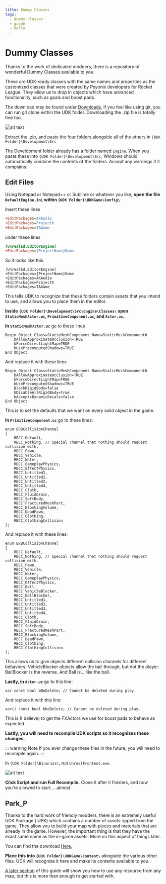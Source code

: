```yaml
---
title: Dummy Classes
tags:
  - dummy classes
  - guide
  - hello
---
```

# Dummy Classes

Thanks to the work of dedicated modders, there is a repository of wonderful Dummy Classes available to you.

These are UDK-ready classes with the same names and properties as the customized classes that were created by Psyonix developers for Rocket League. They allow us to drop in objects which have advanced functionality, such as goals and boost pads.

The download may be found under [Downloads.](../resources/downloads.html#setup)
If you feel like using git, you can run git clone within the UDK folder. Downloading the .zip file is totally fine too.

![alt text](~@images/UDK/essential/dummyclasses_location.png "Lots of goodies")

Extract the .zip, and paste the four folders alongside all of the others in
`{UDK Folder}\Development\Src`

The Development folder already has a folder named `Engine`. When you paste these into `{UDK Folder}\Development\Src`, Windows should automatically combine the contents of the folders. Accept any warnings if it complains.

## Edit Files <Badge text="important" type="tip"/>

Using Notepad or Notepad++ or Sublime or whatever you like, **open the file `DefaultEngine.ini` within `{UDK Folder}\UDKGame\Config\`**

Insert these lines

```ini
+EditPackages=AKAudio
+EditPackages=ProjectX
+EditPackages=TAGame
```

under these lines

```ini
[UnrealEd.EditorEngine]
+EditPackages={ProjectName}Game
```

So it looks like this:

```ini{3-5}
[UnrealEd.EditorEngine]
+EditPackages={ProjectName}Game
+EditPackages=AKAudio
+EditPackages=ProjectX
+EditPackages=TAGame
```

This tells UDK to recognize that these folders contain assets that you intend to use, and allows you to place them in the editor.

**Inside `{UDK Folder}\Development\Src\Engine\Classes\` open `StaticMeshActor.uc`, `PrimitiveComponent.uc`, and `Actor.uc`.**

**In `StaticMeshActor.uc`** go to these lines

```unrealscript
Begin Object Class=StaticMeshComponent Name=StaticMeshComponent0
    bAllowApproximateOcclusion=TRUE
    bForceDirectLightMap=TRUE
    bUsePrecomputedShadows=TRUE
End Object
```

And replace it with these lines

```unrealscript{5-7}
Begin Object Class=StaticMeshComponent Name=StaticMeshComponent0
    bAllowApproximateOcclusion=TRUE
    bForceDirectLightMap=TRUE
    bUsePrecomputedShadows=TRUE
    BlockRigidBody=false
    bDisableAllRigidBody=true
    bAcceptsDynamicDecals=false
End Object
```

This is to set the defaults that we want on every solid object in the game.

**In `PrimitiveComponent.uc`** go to these lines:

```unrealscript
enum ERBCollisionChannel
{
    RBCC_Default,
    RBCC_Nothing, // Special channel that nothing should request collision with.
    RBCC_Pawn,
    RBCC_Vehicle,
    RBCC_Water,
    RBCC_GameplayPhysics,
    RBCC_EffectPhysics,
    RBCC_Untitled1,
    RBCC_Untitled2,
    RBCC_Untitled3,
    RBCC_Untitled4,
    RBCC_Cloth,
    RBCC_FluidDrain,
    RBCC_SoftBody,
    RBCC_FracturedMeshPart,
    RBCC_BlockingVolume,
    RBCC_DeadPawn,
    RBCC_Clothing,
    RBCC_ClothingCollision
};
```

And replace it with these lines:

```unrealscript{10-12}
enum ERBCollisionChannel
{
    RBCC_Default,
    RBCC_Nothing, // Special channel that nothing should request collision with.
    RBCC_Pawn,
    RBCC_Vehicle,
    RBCC_Water,
    RBCC_GameplayPhysics,
    RBCC_EffectPhysics,
    RBCC_Ball,
    RBCC_VehicleBlocker,
    RBCC_BallBlocker,
    RBCC_Untitled1,
    RBCC_Untitled2,
    RBCC_Untitled3,
    RBCC_Untitled4,
    RBCC_Cloth,
    RBCC_FluidDrain,
    RBCC_SoftBody,
    RBCC_FracturedMeshPart,
    RBCC_BlockingVolume,
    RBCC_DeadPawn,
    RBCC_Clothing,
    RBCC_ClothingCollision
};
```

This allows us to give objects different collision channels for different behaviors. VehicleBlocker objects allow the ball through, but not the player. BallBlocker is the reverse. And Ball is… like the ball.

**Lastly, in `Actor.uc`** go to this line:

```unrealscript
var const bool bNoDelete; // Cannot be deleted during play.
```

And replace it with this line:

```unrealscript
var() const bool bNoDelete; // Cannot be deleted during play.
```

This is (I believe) to get the FXActors we use for boost pads to behave as expected.

**Lastly, you will need to recompile UDK scripts so it recognizes these changes.**

::: warning Note
If you ever change these files in the future, you will need to recompile again.
:::

In `{UDK Folder}\Binaries\`, run `UnrealFrontend.exe`.

![alt text](~@images/UDK/essential/image81.png "Because you bake a cake before you ship it... thanks TJ")

**Click Script and run Full Recompile.** Close it after it finishes, and now you’re allowed to start.
...almost

## Park_P

Thanks to the hard work of friendly modders, there is an extremely useful UDK Package (.UPK) which contains a number of assets ripped from the game. They allow you to build your map with pieces and materials that are already in the game. However, the important thing is that they have the exact same name as the in-game assets. More on this aspect of things later.

You can find the download [Here.](../resources/downloads.html#park-p-dummy-assets)

**Place this into `{UDK Folder}\UDKGame\Content\`** alongside the various other files. UDK will recognize it here and make its contents available to you.

[A later section](../guide/udk/15_dummy_assets.md) of this guide will show you how to use any resource from any map, but this is more than enough to get started with.
